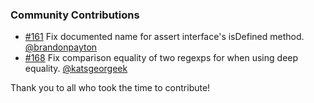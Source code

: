 ### Community Contributions

* [#161](https://github.com/chaijs/chai/pull/161) Fix documented name for assert interface's isDefined method. [@brandonpayton](https://github.com/brandonpayton)
* [#168](https://github.com/chaijs/chai/pull/168) Fix comparison equality of two regexps for when using deep equality. [@katsgeorgeek](https://github.com/katsgeorgeek)

Thank you to all who took the time to contribute!
